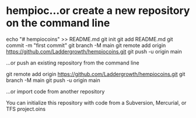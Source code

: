 # hempioc…or create a new repository on the command line

echo "# hempiocoins" >> README.md
git init
git add README.md
git commit -m "first commit"
git branch -M main
git remote add origin https://github.com/Laddergrowth/hempiocoins.git
git push -u origin main
                

…or push an existing repository from the command line

git remote add origin https://github.com/Laddergrowth/hempiocoins.git
git branch -M main
git push -u origin main

…or import code from another repository

You can initialize this repository with code from a Subversion, Mercurial, or TFS project.oins
